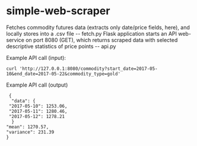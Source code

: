 # simple-web-scraper
  Fetches commodity futures data (extracts only date/price fields, here), and locally stores into a .csv file -- fetch.py
  Flask application starts an API web-service on port 8080 (GET), which returns scraped data with selected descriptive        statistics of price points -- api.py
  
  Example API call (input):
  
    curl 'http://127.0.0.1:8080/commodity?start_date=2017-05-10&end_date=2017-05-22&commodity_type=gold' 

  Example API call (output)
    
     { 
      "data": { 
     "2017-05-10": 1253.06, 
     "2017-05-11": 1280.46, 
     "2017-05-12": 1278.21 
      } 
    "mean": 1270.57, 
    "variance": 231.39 
    } 

